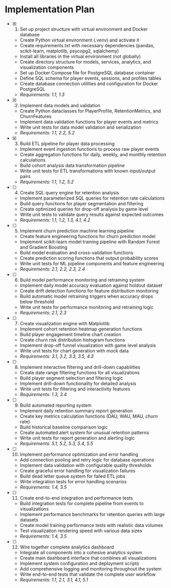 # Implementation Plan

- [x] 1. Set up project structure with virtual environment and Docker database





  - Create Python virtual environment (.venv) and activate it
  - Create requirements.txt with necessary dependencies (pandas, scikit-learn, matplotlib, psycopg2, sqlalchemy)
  - Install all libraries in the virtual environment (not globally)
  - Create directory structure for models, services, analytics, and visualization components
  - Set up Docker Compose file for PostgreSQL database container
  - Define SQL schema for player events, sessions, and profiles tables
  - Create database connection utilities and configuration for Docker PostgreSQL
  - _Requirements: 1.1, 1.3_

- [x] 2. Implement data models and validation





  - Create Python dataclasses for PlayerProfile, RetentionMetrics, and ChurnFeatures
  - Implement data validation functions for player events and metrics
  - Write unit tests for data model validation and serialization
  - _Requirements: 1.1, 2.2, 5.2_

- [x] 3. Build ETL pipeline for player data processing






  - Implement event ingestion functions to process raw player events
  - Create aggregation functions for daily, weekly, and monthly retention calculations
  - Build cohort analysis data transformation pipeline
  - Write unit tests for ETL transformations with known input/output pairs
  - _Requirements: 1.1, 1.2, 5.2_

- [ ] 4. Create SQL query engine for retention analysis
  - Implement parameterized SQL queries for retention rate calculations
  - Build query functions for player segmentation and filtering
  - Create optimized queries for drop-off analysis by game level
  - Write unit tests to validate query results against expected outcomes
  - _Requirements: 1.1, 1.2, 1.3, 4.1, 4.2_

- [ ] 5. Implement churn prediction machine learning pipeline
  - Create feature engineering functions for churn prediction model
  - Implement scikit-learn model training pipeline with Random Forest and Gradient Boosting
  - Build model evaluation and cross-validation functions
  - Create prediction scoring functions that output probability scores
  - Write unit tests for ML pipeline components and feature engineering
  - _Requirements: 2.1, 2.2, 2.3, 2.4_

- [ ] 6. Build model performance monitoring and retraining system
  - Implement daily model accuracy evaluation against holdout dataset
  - Create drift detection functions for feature distribution monitoring
  - Build automatic model retraining triggers when accuracy drops below threshold
  - Write unit tests for performance monitoring and retraining logic
  - _Requirements: 2.1, 2.3_

- [ ] 7. Create visualization engine with Matplotlib
  - Implement cohort retention heatmap generation functions
  - Build player engagement timeline chart creation
  - Create churn risk distribution histogram functions
  - Implement drop-off funnel visualization with game level analysis
  - Write unit tests for chart generation with mock data
  - _Requirements: 3.1, 3.2, 3.3, 3.5, 4.3_

- [ ] 8. Implement interactive filtering and drill-down capabilities
  - Create date range filtering functions for all visualizations
  - Build player segment selection and filtering logic
  - Implement drill-down functionality for detailed analysis
  - Write unit tests for filtering and interactivity features
  - _Requirements: 1.3, 3.4_

- [ ] 9. Build automated reporting system
  - Implement daily retention summary report generation
  - Create key metrics calculation functions (DAU, WAU, MAU, churn rate)
  - Build historical baseline comparison logic
  - Create automated alert system for unusual retention patterns
  - Write unit tests for report generation and alerting logic
  - _Requirements: 5.1, 5.2, 5.3, 5.4, 5.5_

- [ ] 10. Implement performance optimization and error handling
  - Add connection pooling and retry logic for database operations
  - Implement data validation with configurable quality thresholds
  - Create graceful error handling for visualization failures
  - Build dead letter queue system for failed ETL jobs
  - Write integration tests for error handling scenarios
  - _Requirements: 1.4, 3.5_

- [ ] 11. Create end-to-end integration and performance tests
  - Build integration tests for complete pipeline from events to visualizations
  - Implement performance benchmarks for retention queries with large datasets
  - Create model training performance tests with realistic data volumes
  - Test visualization rendering speed with various data sizes
  - _Requirements: 1.4, 3.5_

- [ ] 12. Wire together complete analytics dashboard
  - Integrate all components into a cohesive analytics system
  - Create main dashboard interface that combines all visualizations
  - Implement system configuration and deployment scripts
  - Add comprehensive logging and monitoring throughout the system
  - Write end-to-end tests that validate the complete user workflow
  - _Requirements: 1.1, 2.1, 3.1, 4.1, 5.1_